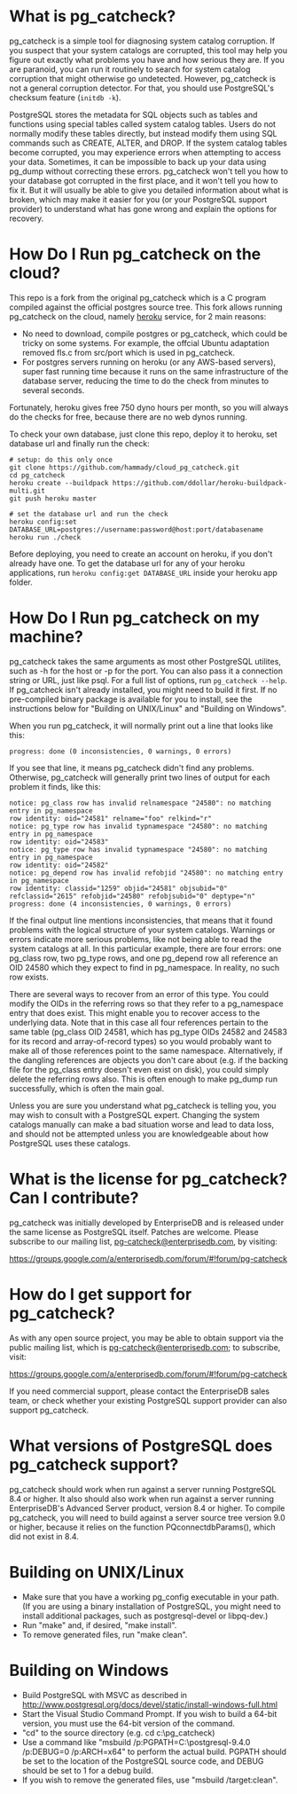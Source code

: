 What is pg_catcheck?
====================

pg_catcheck is a simple tool for diagnosing system catalog corruption.
If you suspect that your system catalogs are corrupted, this tool may
help you figure out exactly what problems you have and how serious they
are.  If you are paranoid, you can run it routinely to search for system
catalog corruption that might otherwise go undetected.  However, pg_catcheck
is not a general corruption detector.  For that, you should use PostgreSQL's
checksum feature (`initdb -k`).

PostgreSQL stores the metadata for SQL objects such as tables and functions
using special tables called system catalog tables.  Users do not normally
modify these tables directly, but instead modify them using SQL commands
such as CREATE, ALTER, and DROP.  If the system catalog tables become
corrupted, you may experience errors when attempting to access your data.
Sometimes, it can be impossible to back up your data using pg_dump without
correcting these errors.  pg_catcheck won't tell you how to your database
got corrupted in the first place, and it won't tell you how to fix it.
But it will usually be able to give you detailed information about what
is broken, which may make it easier for you (or your PostgreSQL support
provider) to understand what has gone wrong and explain the options for
recovery.

How Do I Run pg_catcheck on the cloud?
======================================
This repo is a fork from the original pg_catcheck which is a C program compiled against the official postgres source tree.
This fork allows running pg_catcheck on the cloud, namely [heroku](http://www.heroku.com) service, for 2 main reasons:

- No need to download, compile postgres or pg_catcheck, which could be tricky on some systems. For example,
the offcial Ubuntu adaptation removed fls.c from src/port which is used in pg_catcheck.
- For postgres servers running on heroku (or any AWS-based servers), super fast running time because it runs on the same infrastructure of the database server, reducing the time to do the check from minutes to several seconds.

Fortunately, heroku gives free 750 dyno hours per month, so you will always do the checks for free, because there are no web dynos running.

To check your own database, just clone this repo, deploy it to heroku, set database url and finally run the check:

    # setup: do this only once
    git clone https://github.com/hammady/cloud_pg_catcheck.git
    cd pg_catcheck
    heroku create --buildpack https://github.com/ddollar/heroku-buildpack-multi.git
    git push heroku master
    
    # set the database url and run the check
    heroku config:set DATABASE_URL=postgres://username:password@host:port/databasename
    heroku run ./check

Before deploying, you need to create an account on heroku, if you don't already have one.
To get the database url for any of your heroku applications, run `heroku config:get DATABASE_URL` inside your heroku app folder.

How Do I Run pg_catcheck on my machine?
=======================================

pg_catcheck takes the same arguments as most other PostgreSQL utilites,
such as -h for the host or -p for the port.  You can also pass it a
connection string or URL, just like psql.  For a full list of options,
run `pg_catcheck --help`.  If pg_catcheck isn't already installed, you might
need to build it first.  If no pre-compiled binary package is available for
you to install, see the instructions below for "Building on UNIX/Linux" and
"Building on Windows".

When you run pg_catcheck, it will normally print out a line that looks like
this:

	progress: done (0 inconsistencies, 0 warnings, 0 errors)

If you see that line, it means pg_catcheck didn't find any problems.
Otherwise, pg_catcheck will generally print two lines of output for each
problem it finds, like this:

	notice: pg_class row has invalid relnamespace "24580": no matching entry in pg_namespace
	row identity: oid="24581" relname="foo" relkind="r"
	notice: pg_type row has invalid typnamespace "24580": no matching entry in pg_namespace
	row identity: oid="24583"
	notice: pg_type row has invalid typnamespace "24580": no matching entry in pg_namespace
	row identity: oid="24582"
	notice: pg_depend row has invalid refobjid "24580": no matching entry in pg_namespace
	row identity: classid="1259" objid="24581" objsubid="0" refclassid="2615" refobjid="24580" refobjsubid="0" deptype="n"
	progress: done (4 inconsistencies, 0 warnings, 0 errors)

If the final output line mentions inconsistencies, that means that it found
problems with the logical structure of your system catalogs.  Warnings or
errors indicate more serious problems, like not being able to read the system
catalogs at all.  In this particular example, there are four errors: one
pg_class row, two pg_type rows, and one pg_depend row all reference an OID
24580 which they expect to find in pg_namespace.  In reality, no such row
exists.

There are several ways to recover from an error of this type.  You could
modify the OIDs in the referring rows so that they refer to a pg_namespace
entry that does exist.  This might enable you to recover access to the
underlying data.  Note that in this case all four references pertain to the
same table (pg_class OID 24581, which has pg_type OIDs 24582 and 24583 for
its record and array-of-record types) so you would probably want to make
all of those references point to the same namespace.  Alternatively, if the
dangling references are objects you don't care about (e.g. if the backing
file for the pg_class entry doesn't even exist on disk), you could simply
delete the referring rows also.  This is often enough to make pg_dump run
successfully, which is often the main goal.

Unless you are sure you understand what pg_catcheck is telling you, you
may wish to consult with a PostgreSQL expert.  Changing the system catalogs
manually can make a bad situation worse and lead to data loss, and should
not be attempted unless you are knowledgeable about how PostgreSQL uses these
catalogs.

What is the license for pg_catcheck?  Can I contribute?
=======================================================

pg_catcheck was initially developed by EnterpriseDB and is released under
the same license as PostgreSQL itself.  Patches are welcome.  Please subscribe
to our mailing list, pg-catcheck@enterprisedb.com, by visiting:

https://groups.google.com/a/enterprisedb.com/forum/#!forum/pg-catcheck

How do I get support for pg_catcheck?
=====================================

As with any open source project, you may be able to obtain support via the
public mailing list, which is pg-catcheck@enterprisedb.com; to subscribe,
visit:

https://groups.google.com/a/enterprisedb.com/forum/#!forum/pg-catcheck

If you need commercial support, please contact the EnterpriseDB sales
team, or check whether your existing PostgreSQL support provider can also
support pg_catcheck.

What versions of PostgreSQL does pg_catcheck support?
=====================================================

pg_catcheck should work when run against a server running PostgreSQL 8.4
or higher.  It also should also work when run against a server running
EnterpriseDB's Advanced Server product, version 8.4 or higher.  To
compile pg_catcheck, you will need to build against a server source tree
version 9.0 or higher, because it relies on the function PQconnectdbParams(),
which did not exist in 8.4.

Building on UNIX/Linux
======================

* Make sure that you have a working pg_config executable in your path.
  (If you are using a binary installation of PostgreSQL, you might need
  to install additional packages, such as postgresql-devel or libpq-dev.)
* Run "make" and, if desired, "make install".
* To remove generated files, run "make clean".

Building on Windows
===================

* Build PostgreSQL with MSVC as described in
  http://www.postgresql.org/docs/devel/static/install-windows-full.html
* Start the Visual Studio Command Prompt. If you wish to build a 64-bit
  version, you must use the 64-bit version of the command.
* "cd" to the source directory (e.g. cd c:\pg_catcheck)
* Use a command like "msbuild /p:PGPATH=C:\postgresql-9.4.0 /p:DEBUG=0
  /p:ARCH=x64" to perform the actual build.  PGPATH should be set to the
  location of the PostgreSQL source code, and DEBUG should be set to 1 for
  a debug build.
* If you wish to remove the generated files, use "msbuild /target:clean".
